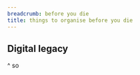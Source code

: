 ```yaml
---
breadcrumb: before you die
title: things to organise before you die
---
```


## Digital legacy
^ <!-- digital legacy ACCAN http://accan.org.au/ACCAN%20Digital%20Legacy%20Brochure%20-%20Web%20Compressed.pdf -->
so
